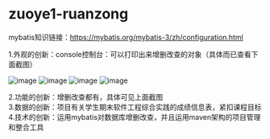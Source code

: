 # zuoye1-ruanzong


mybatis知识链接：https://mybatis.org/mybatis-3/zh/configuration.html

1.外观的创新：console控制台：可以打印出来增删改查的对象（具体而已查看下面截图）<br>


![image](https://github.com/nanchengcyu/zuoye1-ruanzong/assets/104661473/588f310a-9409-4a96-b085-3462e690655f)
![image](https://github.com/nanchengcyu/zuoye1-ruanzong/assets/104661473/7311ea77-b615-4946-9a6f-5eba422458ea)
![image](https://github.com/nanchengcyu/zuoye1-ruanzong/assets/104661473/54ea3e48-51ef-4a13-a10f-6324d30c3909)
![image](https://github.com/nanchengcyu/zuoye1-ruanzong/assets/104661473/ab3a8463-9e14-4180-9bc8-0271f32c0f70)





2.功能的创新：增删改查都有，具体可见上面截图<br>
3.数据的创新：项目有关学生期末软件工程综合实践的成绩信息表，紧扣课程目标<br>
4.技术的创新：运用mybatis对数据库增删改查，并且运用maven架构的项目管理和整合工具<br>

